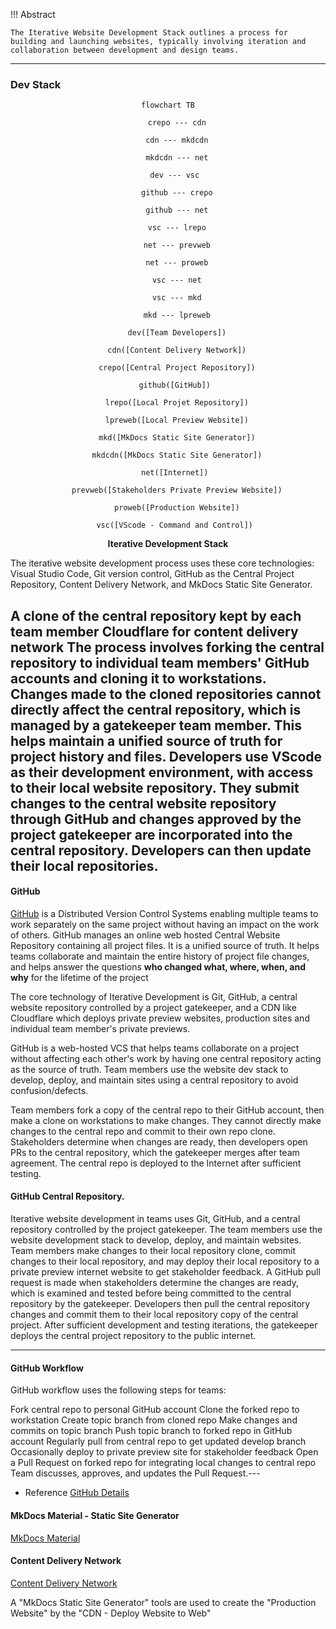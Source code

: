 
!!! Abstract 

	The Iterative Website Development Stack outlines a process for building and launching websites, typically involving iteration and collaboration between development and design teams.

---

### Dev Stack
<div style="text-align: center;">


``` mermaid
flowchart TB
	
	crepo --- cdn

	cdn --- mkdcdn

	mkdcdn --- net

	dev --- vsc 

	github --- crepo

	github --- net
	
	vsc --- lrepo
	
	net --- prevweb

	net --- proweb

	vsc --- net

	vsc --- mkd

	mkd --- lpreweb

	dev([Team Developers])

	cdn([Content Delivery Network])

	crepo([Central Project Repository])

	github([GitHub]) 

	lrepo([Local Projet Repository])

	lpreweb([Local Preview Website])

	mkd([MkDocs Static Site Generator])

	mkdcdn([MkDocs Static Site Generator])

	net([Internet]) 
	
	prevweb([Stakeholders Private Preview Website])

	proweb([Production Website])

	vsc([VScode - Command and Control]) 

```
<b>Iterative  Development Stack</b>
</div>

The iterative website development process uses these core technologies: Visual Studio Code, Git version control, GitHub as the Central Project Repository, Content Delivery Network, and MkDocs Static Site Generator.

A clone of the central repository kept by each team member
Cloudflare for content delivery network
The process involves forking the central repository to individual team members' GitHub accounts and cloning it to workstations. Changes made to the cloned repositories cannot directly affect the central repository, which is managed by a gatekeeper team member. This helps maintain a unified source of truth for project history and files.
Developers use VScode as their development environment, with access to their local website repository. They submit changes to the central website repository through GitHub and changes approved by the project gatekeeper are incorporated into the central repository. Developers can then update their local repositories.
---

#### GitHub

[GitHub](github.md) is a Distributed Version Control Systems enabling multiple teams to work separately on the same project without having an impact on the work of others. GitHub manages an online web hosted Central Website Repository containing all project files. It is a unified source of truth. It helps teams collaborate and maintain the entire history of project file changes, and helps answer the questions **who changed what, where, when, and why** for the lifetime of the project

The core technology of Iterative Development is Git, GitHub, a central website repository controlled by a project gatekeeper, and a CDN like Cloudflare which deploys private preview websites, production sites and individual team member's private previews.

GitHub is a web-hosted VCS that helps teams collaborate on a project without affecting each other's work by having one central repository acting as the source of truth. Team members use the website dev stack to develop, deploy, and maintain sites using a central repository to avoid confusion/defects.

Team members fork a copy of the central repo to their GitHub account, then make a clone on workstations to make changes. They cannot directly make changes to the central repo and commit to their own repo clone. Stakeholders determine when changes are ready, then developers open PRs to the central repository, which the gatekeeper merges after team agreement. The central repo is deployed to the Internet after sufficient testing.

#### GitHub Central Repository.  

Iterative website development in teams uses Git, GitHub, and a central repository controlled by the project gatekeeper. The team members use the website development stack to develop, deploy, and maintain websites. Team members make changes to their local repository clone, commit changes to their local repository, and may deploy their local repository to a private preview internet website to get stakeholder feedback. A GitHub pull request is made when stakeholders determine the changes are ready, which is examined and tested before being committed to the central repository by the gatekeeper. Developers then pull the central repository changes and commit them to their local repository copy of the central project. After sufficient development and testing iterations, the gatekeeper deploys the central project repository to the public internet.

---

#### GitHub Workflow

GitHub workflow uses the following steps for teams:

Fork central repo to personal GitHub account
Clone the forked repo to workstation
Create topic branch from cloned repo
Make changes and commits on topic branch
Push topic branch to forked repo in GitHub account
Regularly pull from central repo to get updated develop branch
Occasionally deploy to private preview site for stakeholder feedback
Open a Pull Request on forked repo for integrating local changes to central repo
Team discusses, approves, and updates the Pull Request.---

- Reference [GitHub Details](dev_stack_details#github_details)

#### MkDocs Material - Static Site Generator

[MkDocs Material](mkdocs.md)

#### Content Delivery Network

[Content Delivery Network](content_delivery_network.md)



  
A "MkDocs Static Site Generator" tools are used to create the "Production Website" by the "CDN - Deploy Website to Web"


